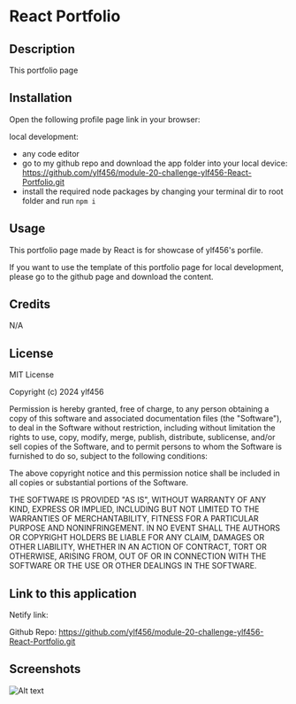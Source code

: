 # React Portfolio

## Description

This portfolio page 

## Installation

Open the following profile page link in your browser:


local development: 
- any code editor
- go to my github repo and download the app folder into your local device: https://github.com/ylf456/module-20-challenge-ylf456-React-Portfolio.git
- install the required node packages by changing your terminal dir to root folder and run `npm i` 

## Usage

This portfolio page made by React is for showcase of ylf456's porfile. 

If you want to use the template of this portfolio page for local development, please go to the github page and download the content.

## Credits

N/A

## License

MIT License

Copyright (c) 2024 ylf456

Permission is hereby granted, free of charge, to any person obtaining a copy
of this software and associated documentation files (the "Software"), to deal
in the Software without restriction, including without limitation the rights
to use, copy, modify, merge, publish, distribute, sublicense, and/or sell
copies of the Software, and to permit persons to whom the Software is
furnished to do so, subject to the following conditions:

The above copyright notice and this permission notice shall be included in all
copies or substantial portions of the Software.

THE SOFTWARE IS PROVIDED "AS IS", WITHOUT WARRANTY OF ANY KIND, EXPRESS OR
IMPLIED, INCLUDING BUT NOT LIMITED TO THE WARRANTIES OF MERCHANTABILITY,
FITNESS FOR A PARTICULAR PURPOSE AND NONINFRINGEMENT. IN NO EVENT SHALL THE
AUTHORS OR COPYRIGHT HOLDERS BE LIABLE FOR ANY CLAIM, DAMAGES OR OTHER
LIABILITY, WHETHER IN AN ACTION OF CONTRACT, TORT OR OTHERWISE, ARISING FROM,
OUT OF OR IN CONNECTION WITH THE SOFTWARE OR THE USE OR OTHER DEALINGS IN THE
SOFTWARE.

## Link to this application

Netify link:

Github Repo: https://github.com/ylf456/module-20-challenge-ylf456-React-Portfolio.git

## Screenshots

![Alt text](/relative/path/to/img.jpg?raw=true "Optional Title")